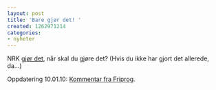 ```yaml
---
layout: post
title: 'Bare gjør det! '
created: 1262971214
categories:
- nyheter
---
```

<p>NRK <a href="http://nrkbeta.no/2010/01/08/openoffice/">gjør det</a>, når skal du gjøre det? (Hvis du ikke har gjort det allerede, da...)</p>
<p>Oppdatering 10.01.10: <a href="http://blogg.friprog.no/2010/01/nrk-innf%C3%B8rer-openoffice/">Kommentar fra Friprog</a>.</p>
